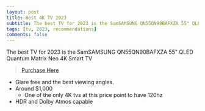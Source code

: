 ```yaml
---
layout: post
title: Best 4K TV 2023
subtitle: The best TV for 2023 is the SamSAMSUNG QN55QN90BAFXZA 55" QLED Quantum Matrix Neo 4K Smart TV
tags: [tv, 2023, recommendations]
comments: false
---
```


The best TV for 2023 is the SamSAMSUNG QN55QN90BAFXZA 55" QLED Quantum Matrix Neo 4K Smart TV


>[Purchase Here](https://a.co/d/fytYLmB) 

* Glare free and the best viewing angles.
* Around $1,000
  * One of the only 4K tvs at this price point to have 120hz
* HDR and Dolby Atmos capable
